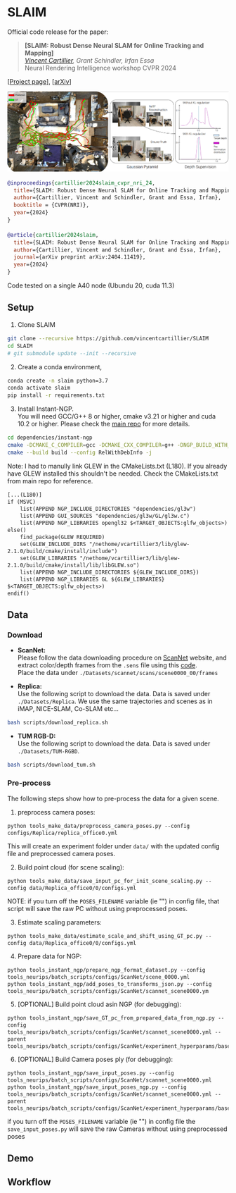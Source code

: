 # SLAIM

Official code release for the paper:

> **[SLAIM: Robust Dense Neural SLAM for Online Tracking and Mapping]** <br />
> *[Vincent Cartillier](https://vincentcartillier.github.io/), Grant Schindler, Irfan Essa* <br />
> Neural Rendering Intelligence workshop CVPR 2024 <br />


[[Project page](https://vincentcartillier.github.io/slaim.html)], [[arXiv](https://arxiv.org/abs/2404.11419)]

![High level overview of SLAIM capabilities](assets/slaim.png)


```bibtex
@inproceedings{cartillier2024slaim_cvpr_nri_24,
  title={SLAIM: Robust Dense Neural SLAM for Online Tracking and Mapping},
  author={Cartillier, Vincent and Schindler, Grant and Essa, Irfan},
  booktitle = {CVPR(NRI)},
  year={2024}
}

@article{cartillier2024slaim,
  title={SLAIM: Robust Dense Neural SLAM for Online Tracking and Mapping},
  author={Cartillier, Vincent and Schindler, Grant and Essa, Irfan},
  journal={arXiv preprint arXiv:2404.11419},
  year={2024}
}
```


Code tested on a single A40 node (Ubundu 20, cuda 11.3) <br />

## Setup
1. Clone SLAIM
```bash
git clone --recursive https://github.com/vincentcartillier/SLAIM
cd SLAIM
# git submodule update --init --recursive
```

2. Create a conda environment,
```bash
conda create -n slaim python=3.7
conda activate slaim
pip install -r requirements.txt
```

3. Install Instant-NGP.  <br />
You will need GCC/G++ 8 or higher, cmake v3.21 or higher and cuda 10.2 or higher. Please check the [main repo](https://github.com/NVlabs/instant-ngp) for more details.


```bash
cd dependencies/instant-ngp
cmake -DCMAKE_C_COMPILER=gcc -DCMAKE_CXX_COMPILER=g++ -DNGP_BUILD_WITH_GUI=off . -B build -DCMAKE_BUILD_TYPE=RelWithDebInfo
cmake --build build --config RelWithDebInfo -j
```

Note: I had to manully link GLEW in the CMakeLists.txt (L180). If you already have GLEW installed this shouldn't be needed. Check the CMakeLists.txt from main repo for reference.

```
[...(L180)]
if (MSVC)
	list(APPEND NGP_INCLUDE_DIRECTORIES "dependencies/gl3w")
	list(APPEND GUI_SOURCES "dependencies/gl3w/GL/gl3w.c")
	list(APPEND NGP_LIBRARIES opengl32 $<TARGET_OBJECTS:glfw_objects>)
else()
	find_package(GLEW REQUIRED)
    set(GLEW_INCLUDE_DIRS "/nethome/vcartillier3/lib/glew-2.1.0/build/cmake/install/include")
    set(GLEW_LIBRARIES "/nethome/vcartillier3/lib/glew-2.1.0/build/cmake/install/lib/libGLEW.so")
	list(APPEND NGP_INCLUDE_DIRECTORIES ${GLEW_INCLUDE_DIRS})
	list(APPEND NGP_LIBRARIES GL ${GLEW_LIBRARIES} $<TARGET_OBJECTS:glfw_objects>)
endif()
```

## Data

### Download
* **ScanNet:** <br />
Please follow the data downloading procedure on [ScanNet](http://www.scan-net.org/) website, and extract color/depth frames from the `.sens` file using this [code](https://github.com/ScanNet/ScanNet/blob/master/SensReader/python/reader.py). <br />
Place the data under `./Datasets/scannet/scans/scene0000_00/frames`

* **Replica:** <br />
Use the following script to download the data. Data is saved under `./Datasets/Replica`. We use the same trajectories and scenes as in iMAP, NICE-SLAM, Co-SLAM etc...
```bash
bash scripts/download_replica.sh
```

* **TUM RGB-D:** <br />
Use the following script to download the data. Data is saved under `./Datasets/TUM-RGBD`.
```bash
bash scripts/download_tum.sh
```

### Pre-process
The following steps show how to pre-process the data for a given scene. <br />

1. preprocess camera poses:
```
python tools_make_data/preprocess_camera_poses.py --config configs/Replica/replica_office0.yml
```
This will create an experiment folder under `data/` with the updated config file and preprocessed camera poses.

2. Build point cloud (for scene scaling):
```
python tools_make_data/save_input_pc_for_init_scene_scaling.py --config data/Replica_office0/0/configs.yml
```
NOTE: if you turn off the `POSES_FILENAME` variable (ie "") in config file, that script will save the raw PC without using preprocessed poses.

3. Estimate scaling parameters:
```
python tools_make_data/estimate_scale_and_shift_using_GT_pc.py --config data/Replica_office0/0/configs.yml
```





4. Prepare data for NGP:
```
python tools_instant_ngp/prepare_ngp_format_dataset.py --config tools_neurips/batch_scripts/configs/ScanNet/scene_0000.yml
python tools_instant_ngp/add_poses_to_transforms_json.py --config tools_neurips/batch_scripts/configs/ScanNet/scannet_scene0000.ym
```

5. [OPTIONAL] Build point cloud asin NGP (for debugging):
```
python tools_instant_ngp/save_GT_pc_from_prepared_data_from_ngp.py --config tools_neurips/batch_scripts/configs/ScanNet/scannet_scene0000.yml --parent tools_neurips/batch_scripts/configs/ScanNet/experiment_hyperparams/base.yml
```

6. [OPTIONAL] Build Camera poses ply (for debugging):
```
python tools_instant_ngp/save_input_poses.py --config tools_neurips/batch_scripts/configs/ScanNet/scannet_scene0000.yml
python tools_instant_ngp/save_input_poses_ngp.py --config tools_neurips/batch_scripts/configs/ScanNet/scannet_scene0000.yml --parent tools_neurips/batch_scripts/configs/ScanNet/experiment_hyperparams/base.yml
```
if you turn off the `POSES_FILENAME` variable (ie "") in config file the `save_input_poses.py` will save the raw Cameras without using preprocessed poses





## Demo






## Workflow


